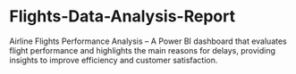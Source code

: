 # Flights-Data-Analysis-Report
Airline Flights Performance Analysis – A Power BI dashboard that evaluates flight performance and highlights the main reasons for delays, providing insights to improve efficiency and customer satisfaction.

